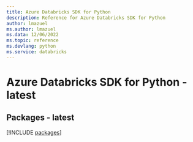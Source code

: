 ```yaml
---
title: Azure Databricks SDK for Python
description: Reference for Azure Databricks SDK for Python
author: lmazuel
ms.author: lmazuel
ms.data: 12/06/2022
ms.topic: reference
ms.devlang: python
ms.service: databricks
---
```

# Azure Databricks SDK for Python - latest
## Packages - latest
[!INCLUDE [packages](databricks-index.md)]